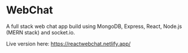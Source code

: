 # WebChat

A full stack web chat app build using MongoDB, Express, React, Node.js (MERN stack) and socket.io.

Live version here: https://reactwebchat.netlify.app/
